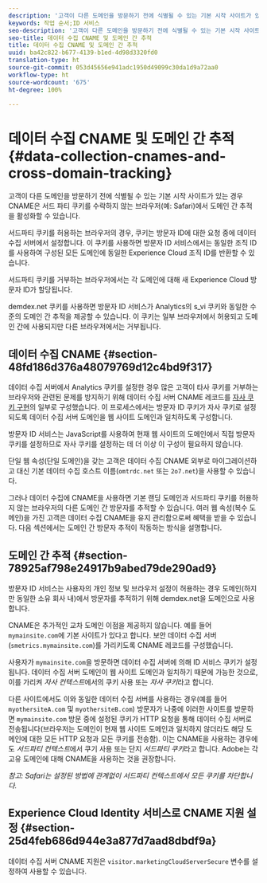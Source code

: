 ```yaml
---
description: '고객이 다른 도메인을 방문하기 전에 식별될 수 있는 기본 시작 사이트가 있는 경우 CNAME은 서드 파티 쿠키를 수락하지 않는 브라우저(예: Safari)에서 도메인 간 추적을 활성화할 수 있습니다.'
keywords: 작업 순서;ID 서비스
seo-description: '고객이 다른 도메인을 방문하기 전에 식별될 수 있는 기본 시작 사이트가 있는 경우 CNAME은 서드 파티 쿠키를 수락하지 않는 브라우저(예: Safari)에서 도메인 간 추적을 활성화할 수 있습니다.'
seo-title: 데이터 수집 CNAME 및 도메인 간 추적
title: 데이터 수집 CNAME 및 도메인 간 추적
uuid: ba42c822-b677-4139-b1ed-4d98d3320fd0
translation-type: ht
source-git-commit: 053d45656e941adc1950d49099c30da1d9a72aa0
workflow-type: ht
source-wordcount: '675'
ht-degree: 100%

---
```



# 데이터 수집 CNAME 및 도메인 간 추적{#data-collection-cnames-and-cross-domain-tracking}

고객이 다른 도메인을 방문하기 전에 식별될 수 있는 기본 시작 사이트가 있는 경우 CNAME은 서드 파티 쿠키를 수락하지 않는 브라우저(예: Safari)에서 도메인 간 추적을 활성화할 수 있습니다.

서드파티 쿠키를 허용하는 브라우저의 경우, 쿠키는 방문자 ID에 대한 요청 중에 데이터 수집 서버에서 설정합니다. 이 쿠키를 사용하면 방문자 ID 서비스에서는 동일한 조직 ID를 사용하여 구성된 모든 도메인에 동일한 Experience Cloud 조직 ID를 반환할 수 있습니다.

서드파티 쿠키를 거부하는 브라우저에서는 각 도메인에 대해 새 Experience Cloud 방문자 ID가 할당됩니다.

demdex.net 쿠키를 사용하면 방문자 ID 서비스가 Analytics의 s_vi 쿠키와 동일한 수준의 도메인 간 추적을 제공할 수 있습니다. 이 쿠키는 일부 브라우저에서 허용되고 도메인 간에 사용되지만 다른 브라우저에서는 거부됩니다.

## 데이터 수집 CNAME {#section-48fd186d376a48079769d12c4bd9f317}

데이터 수집 서버에서 Analytics 쿠키를 설정한 경우 많은 고객이 타사 쿠키를 거부하는 브라우저와 관련된 문제를 방지하기 위해 데이터 수집 서버 CNAME 레코드를 [자사 쿠키 구현](https://docs.adobe.com/content/help/ko/core-services/interface/ec-cookies/cookies-first-party.html)의 일부로 구성했습니다. 이 프로세스에서는 방문자 ID 쿠키가 자사 쿠키로 설정되도록 데이터 수집 서버 도메인을 웹 사이트 도메인과 일치하도록 구성합니다.

방문자 ID 서비스는 JavaScript를 사용하여 현재 웹 사이트의 도메인에서 직접 방문자 쿠키를 설정하므로 자사 쿠키를 설정하는 데 더 이상 이 구성이 필요하지 않습니다.

단일 웹 속성(단일 도메인)을 갖는 고객은 데이터 수집 CNAME 외부로 마이그레이션하고 대신 기본 데이터 수집 호스트 이름(`omtrdc.net` 또는 `2o7.net`)을 사용할 수 있습니다.

그러나 데이터 수집에 CNAME을 사용하면 기본 랜딩 도메인과 서드파티 쿠키를 허용하지 않는 브라우저의 다른 도메인 간 방문자를 추적할 수 있습니다. 여러 웹 속성(복수 도메인)을 가진 고객은 데이터 수집 CNAME을 유지 관리함으로써 혜택을 받을 수 있습니다. 다음 섹션에서는 도메인 간 방문자 추적이 작동하는 방식을 설명합니다.

## 도메인 간 추적 {#section-78925af798e24917b9abed79de290ad9}

방문자 ID 서비스는 사용자의 개인 정보 및 브라우저 설정이 허용하는 경우 도메인(하지만 동일한 소유 회사 내)에서 방문자를 추적하기 위해 demdex.net을 도메인으로 사용합니다.

CNAME은 추가적인 교차 도메인 이점을 제공하지 않습니다. 예를 들어 `mymainsite.com`에 기본 사이트가 있다고 합니다. 보안 데이터 수집 서버(`smetrics.mymainsite.com`)를 가리키도록 CNAME 레코드를 구성했습니다.

사용자가 `mymainsite.com`을 방문하면 데이터 수집 서버에 의해 ID 서비스 쿠키가 설정됩니다. 데이터 수집 서버 도메인이 웹 사이트 도메인과 일치하기 때문에 가능한 것으로, 이를 가리켜 *자사 컨텍스트*&#x200B;에서의 쿠키 사용 또는 *자사 쿠키*&#x200B;라고 합니다.

다른 사이트에서도 이와 동일한 데이터 수집 서버를 사용하는 경우(예를 들어 `myothersiteA.com` 및 `myothersiteB.com`) 방문자가 나중에 이러한 사이트를 방문하면 `mymainsite.com` 방문 중에 설정된 쿠키가 HTTP 요청을 통해 데이터 수집 서버로 전송됩니다(브라우저는 도메인이 현재 웹 사이트 도메인과 일치하지 않더라도 해당 도메인에 대한 모든 HTTP 요청과 모든 쿠키를 전송함). 이는 CNAME을 사용하는 경우에도 *서드파티 컨텍스트*&#x200B;에서 쿠기 사용 또는 단지 *서드파티 쿠키*&#x200B;라고 합니다. Adobe는 각 고유 도메인에 대해 CNAME을 사용하는 것을 권장합니다.

*참고: Safari는 설정된 방법에 관계없이 서드파티 컨텍스트에서 모든 쿠키를 차단합니다.*

## Experience Cloud Identity 서비스로 CNAME 지원 설정 {#section-25d4feb686d944e3a877d7aad8dbdf9a}

데이터 수집 서버 CNAME 지원은 `visitor.marketingCloudServerSecure` 변수를 설정하여 사용할 수 있습니다.
